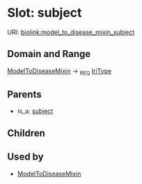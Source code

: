 
# Slot: subject




URI: [biolink:model_to_disease_mixin_subject](https://w3id.org/biolink/vocab/model_to_disease_mixin_subject)

## Domain and Range

[ModelToDiseaseMixin](ModelToDiseaseMixin.md) ->  <sub>REQ</sub> [IriType](IriType.md)

## Parents

 *  is_a: [subject](subject.md)

## Children


## Used by

 * [ModelToDiseaseMixin](ModelToDiseaseMixin.md)
